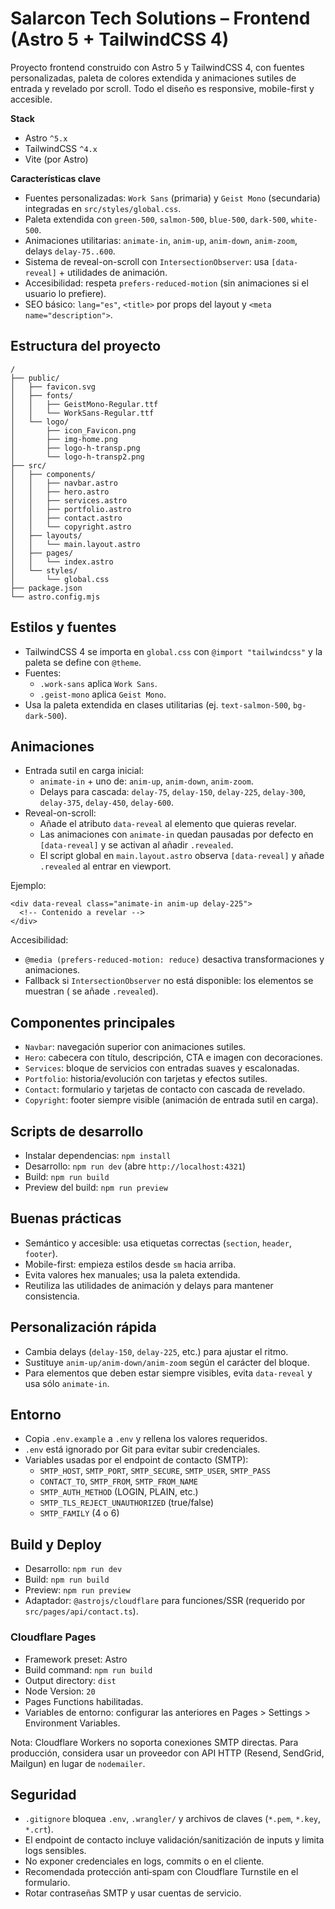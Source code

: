 # Salarcon Tech Solutions – Frontend (Astro 5 + TailwindCSS 4)

Proyecto frontend construido con Astro 5 y TailwindCSS 4, con fuentes personalizadas, paleta de colores extendida y animaciones sutiles de entrada y revelado por scroll. Todo el diseño es responsive, mobile-first y accesible.

**Stack**
- Astro `^5.x`
- TailwindCSS `^4.x`
- Vite (por Astro)

**Características clave**
- Fuentes personalizadas: `Work Sans` (primaria) y `Geist Mono` (secundaria) integradas en `src/styles/global.css`.
- Paleta extendida con `green-500`, `salmon-500`, `blue-500`, `dark-500`, `white-500`.
- Animaciones utilitarias: `animate-in`, `anim-up`, `anim-down`, `anim-zoom`, delays `delay-75..600`.
- Sistema de reveal-on-scroll con `IntersectionObserver`: usa `[data-reveal]` + utilidades de animación.
- Accesibilidad: respeta `prefers-reduced-motion` (sin animaciones si el usuario lo prefiere). 
- SEO básico: `lang="es"`, `<title>` por props del layout y `<meta name="description">`.

## Estructura del proyecto

```text
/
├── public/
│   ├── favicon.svg
│   ├── fonts/
│   │   ├── GeistMono-Regular.ttf
│   │   └── WorkSans-Regular.ttf
│   └── logo/
│       ├── icon_Favicon.png
│       ├── img-home.png
│       ├── logo-h-transp.png
│       └── logo-h-transp2.png
├── src/
│   ├── components/
│   │   ├── navbar.astro
│   │   ├── hero.astro
│   │   ├── services.astro
│   │   ├── portfolio.astro
│   │   ├── contact.astro
│   │   └── copyright.astro
│   ├── layouts/
│   │   └── main.layout.astro
│   ├── pages/
│   │   └── index.astro
│   └── styles/
│       └── global.css
├── package.json
└── astro.config.mjs
```

## Estilos y fuentes

- TailwindCSS 4 se importa en `global.css` con `@import "tailwindcss"` y la paleta se define con `@theme`.
- Fuentes:
  - `.work-sans` aplica `Work Sans`.
  - `.geist-mono` aplica `Geist Mono`.
- Usa la paleta extendida en clases utilitarias (ej. `text-salmon-500`, `bg-dark-500`).

## Animaciones

- Entrada sutil en carga inicial:
  - `animate-in` + uno de: `anim-up`, `anim-down`, `anim-zoom`.
  - Delays para cascada: `delay-75`, `delay-150`, `delay-225`, `delay-300`, `delay-375`, `delay-450`, `delay-600`.
- Reveal-on-scroll:
  - Añade el atributo `data-reveal` al elemento que quieras revelar.
  - Las animaciones con `animate-in` quedan pausadas por defecto en `[data-reveal]` y se activan al añadir `.revealed`.
  - El script global en `main.layout.astro` observa `[data-reveal]` y añade `.revealed` al entrar en viewport.

Ejemplo:

```astro
<div data-reveal class="animate-in anim-up delay-225">
  <!-- Contenido a revelar -->
</div>
```

Accesibilidad:
- `@media (prefers-reduced-motion: reduce)` desactiva transformaciones y animaciones.
- Fallback si `IntersectionObserver` no está disponible: los elementos se muestran (
  se añade `.revealed`).

## Componentes principales

- `Navbar`: navegación superior con animaciones sutiles.
- `Hero`: cabecera con título, descripción, CTA e imagen con decoraciones.
- `Services`: bloque de servicios con entradas suaves y escalonadas.
- `Portfolio`: historia/evolución con tarjetas y efectos sutiles.
- `Contact`: formulario y tarjetas de contacto con cascada de revelado.
- `Copyright`: footer siempre visible (animación de entrada sutil en carga).

## Scripts de desarrollo

- Instalar dependencias: `npm install`
- Desarrollo: `npm run dev` (abre `http://localhost:4321`)
- Build: `npm run build`
- Preview del build: `npm run preview`

## Buenas prácticas

- Semántico y accesible: usa etiquetas correctas (`section`, `header`, `footer`).
- Mobile-first: empieza estilos desde `sm` hacia arriba.
- Evita valores hex manuales; usa la paleta extendida.
- Reutiliza las utilidades de animación y delays para mantener consistencia.

## Personalización rápida

- Cambia delays (`delay-150`, `delay-225`, etc.) para ajustar el ritmo.
- Sustituye `anim-up/anim-down/anim-zoom` según el carácter del bloque.
- Para elementos que deben estar siempre visibles, evita `data-reveal` y usa sólo `animate-in`.

## Entorno

- Copia `.env.example` a `.env` y rellena los valores requeridos.
- `.env` está ignorado por Git para evitar subir credenciales.
- Variables usadas por el endpoint de contacto (SMTP):
  - `SMTP_HOST`, `SMTP_PORT`, `SMTP_SECURE`, `SMTP_USER`, `SMTP_PASS`
  - `CONTACT_TO`, `SMTP_FROM`, `SMTP_FROM_NAME`
  - `SMTP_AUTH_METHOD` (LOGIN, PLAIN, etc.)
  - `SMTP_TLS_REJECT_UNAUTHORIZED` (true/false)
  - `SMTP_FAMILY` (4 o 6)

## Build y Deploy

- Desarrollo: `npm run dev`
- Build: `npm run build`
- Preview: `npm run preview`
- Adaptador: `@astrojs/cloudflare` para funciones/SSR (requerido por `src/pages/api/contact.ts`).

### Cloudflare Pages
- Framework preset: Astro
- Build command: `npm run build`
- Output directory: `dist`
- Node Version: `20`
- Pages Functions habilitadas.
- Variables de entorno: configurar las anteriores en Pages > Settings > Environment Variables.

Nota: Cloudflare Workers no soporta conexiones SMTP directas. Para producción, considera usar un proveedor con API HTTP (Resend, SendGrid, Mailgun) en lugar de `nodemailer`.

## Seguridad

- `.gitignore` bloquea `.env`, `.wrangler/` y archivos de claves (`*.pem`, `*.key`, `*.crt`).
- El endpoint de contacto incluye validación/sanitización de inputs y limita logs sensibles.
- No exponer credenciales en logs, commits o en el cliente.
- Recomendada protección anti‑spam con Cloudflare Turnstile en el formulario.
- Rotar contraseñas SMTP y usar cuentas de servicio.
